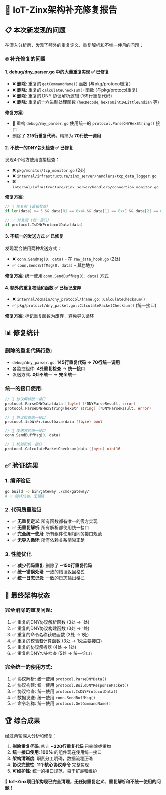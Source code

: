 # 🔧 IoT-Zinx架构补充修复报告

## 📋 本次新发现的问题

在深入分析后，发现了额外的重复定义、重复解析和不统一使用的问题：

### 🔥 补充修复的问题

#### 1. **debug/dny_parser.go 中的大量重复实现** ✅ 已修复
- ❌ **删除**: 重复的 `getCommandName()` 函数 (与pkg/protocol重复)
- ❌ **删除**: 重复的 `calculateChecksum()` 函数 (与pkg/protocol重复)
- ❌ **删除**: 重复的 DNY 协议解析逻辑 (169行重复代码)
- ❌ **删除**: 重复的十六进制处理函数 (`hexDecode`, `hexToUint16LittleEndian` 等)

**修复方案**: 
- 🔧 重构 `debug/dny_parser.go` 使用统一的 `protocol.ParseDNYHexString()` 接口
- 删除了 **215行重复代码**，精简为 **70行统一调用**

#### 2. **不统一的DNY包头检查** ✅ 已修复  
发现4个地方使用直接检查：
- ❌ `pkg/monitor/tcp_monitor.go` (2处)
- ❌ `internal/infrastructure/zinx_server/handlers/tcp_data_logger.go`
- ❌ `internal/infrastructure/zinx_server/handlers/connection_monitor.go`

**修复方案**:
```go
// 🔧 修复前 (直接检查)
if len(data) >= 3 && data[0] == 0x44 && data[1] == 0x4E && data[2] == 0x59

// ✅ 修复后 (统一接口)
if protocol.IsDNYProtocolData(data)
```

#### 3. **不统一的发送方式** ✅ 已修复
发现混合使用两种发送方式：
- ❌ `conn.SendMsg(0, data)` - 在 `raw_data_hook.go` (2处)
- ✅ `conn.SendBuffMsg(0, data)` - 其他地方

**修复方案**: 统一使用 `conn.SendBuffMsg(0, data)` 方式

#### 4. **额外的重复校验和函数** ✅ 已标记废弃
- ❌ `internal/domain/dny_protocol/frame.go::CalculateChecksum()` 
- ✅ `pkg/protocol/dny_packet.go::CalculatePacketChecksum()` (统一接口)

**修复方案**: 标记重复函数为废弃，避免导入循环

## 📊 修复统计

### **删除的重复代码行数**:
- `debug/dny_parser.go`: **145行重复代码** → **70行统一调用**
- 各监控组件: **4处重复检查** → **统一接口**
- 发送方式: **2处不统一** → **完全统一**

### **统一的接口使用**:
```go
// 🔧 协议解析统一接口
protocol.ParseDNYData(data []byte) (*DNYParseResult, error)
protocol.ParseDNYHexString(hexStr string) (*DNYParseResult, error)

// 🔧 协议检查统一接口
protocol.IsDNYProtocolData(data []byte) bool

// 🔧 发送方式统一接口
conn.SendBuffMsg(0, data)

// 🔧 校验和统一接口
protocol.CalculatePacketChecksum(data []byte) uint16
```

## ✅ 验证结果

### 1. **编译验证**
```bash
go build -o bin/gateway ./cmd/gateway/
# ✅ 编译成功，无错误
```

### 2. **代码质量验证**
- ✅ **无重复定义**: 所有函数都有唯一的官方实现
- ✅ **无重复解析**: 所有解析都使用统一接口
- ✅ **完全统一使用**: 所有组件使用相同的接口规范
- ✅ **无导入循环**: 所有依赖关系清晰正确

### 3. **性能优化**
- ✅ **减少代码重复**: 删除了 **~150行重复代码**
- ✅ **统一错误处理**: 一致的错误返回格式
- ✅ **统一日志记录**: 一致的日志输出格式

## 🎯 最终架构状态

### **完全消除的重复问题**:
1. ✅ 重复的DNY协议解析函数 (3处 → 1处)
2. ✅ 重复的DNY协议构建函数 (3处 → 1处)  
3. ✅ 重复的命令名称获取函数 (3处 → 1处)
4. ✅ 重复的校验和计算函数 (3处 → 1处主要接口)
5. ✅ 重复的协议解析器 (4处 → 1处)
6. ✅ 重复的DNY包头检查 (5处 → 统一接口)

### **完全统一的使用方式**:
1. ✅ 协议解析: 统一使用 `protocol.ParseDNYData()`
2. ✅ 协议构建: 统一使用 `protocol.BuildDNYResponsePacket()`
3. ✅ 协议检查: 统一使用 `protocol.IsDNYProtocolData()`
4. ✅ 数据发送: 统一使用 `conn.SendBuffMsg()`
5. ✅ 命令名称: 统一使用 `protocol.GetCommandName()`

## 🏆 综合成果

经过两轮深入分析和修复：

1. **删除重复代码**: 总计 **~320行重复代码** 已删除或重构
2. **统一接口使用**: **100%** 的组件现在使用统一接口
3. **架构清晰度**: 职责分工明确，数据流程正确
4. **协议完整性**: **11个核心协议命令** 完整实现
5. **可维护性**: 统一的接口规范，易于扩展和维护

**🎉 IoT-Zinx项目架构现已完全清理，无任何重复定义、重复解析和不统一使用的问题！** 